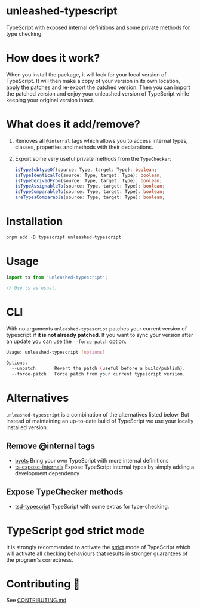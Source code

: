 # unleashed-typescript

TypeScript with exposed internal definitions and some private methods for type checking.

# How does it work?

When you install the package, it will look for your local version of TypeScript. It will then make a copy of your version in its own location, apply the patches and re-export the patched version. Then you can import the patched version and enjoy your unleashed version of TypeScript while keeping your original version intact.

# What does it add/remove?

1. Removes all `@internal` tags which allows you to access internal types, classes, properties and methods with their declarations.

2. Export some very useful private methods from the `TypeChecker`:

   ```ts
   isTypeSubtypeOf(source: Type, target: Type): boolean;
   isTypeIdenticalTo(source: Type, target: Type): boolean;
   isTypeDerivedFrom(source: Type, target: Type): boolean;
   isTypeAssignableTo(source: Type, target: Type): boolean;
   isTypeComparableTo(source: Type, target: Type): boolean;
   areTypesComparable(source: Type, target: Type): boolean;
   ```

# Installation

```ts
pnpm add -D typescript unleashed-typescript
```

# Usage

```ts
import ts from 'unleashed-typescript';

// Use ts as usual.
```

# CLI

With no arguments `unleashed-typescript` patches your current version of typescript **if it is not already patched**. If you want to sync your version after an update you can use the `--force-patch` option.

```bash
Usage: unleashed-typescript [options]

Options:
  --unpatch       Revert the patch (useful before a build/publish).
  --force-patch   Force patch from your current typescript version.
```

# Alternatives

`unleashed-typescript` is a combination of the alternatives listed below. But instead of maintaining an up-to-date build of TypeScript we use your locally installed version.

## Remove @internal tags

- [byots](https://github.com/basarat/byots) Bring your own TypeScript with more internal definitions
- [ts-expose-internals](https://github.com/nonara/ts-expose-internals) Expose TypeScript internal types by simply adding a development dependency

## Expose TypeChecker methods

- [tsd-typescript](https://github.com/SamVerschueren/tsd-typescript) TypeScript with some extras for type-checking.

# TypeScript ~~god~~ strict mode

It is strongly recommended to activate the [strict](https://www.typescriptlang.org/tsconfig#strict) mode of TypeScript which will activate all checking behaviours that results in stronger guarantees of the program's correctness.

# Contributing 💜

See [CONTRIBUTING.md](https://github.com/skarab42/unleashed-typescript/blob/main/CONTRIBUTING.md)
